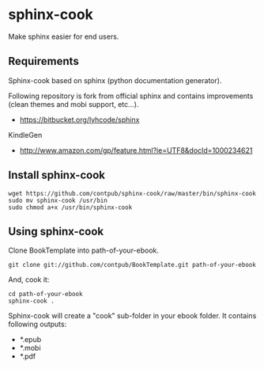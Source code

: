 sphinx-cook
===========

Make sphinx easier for end users.

Requirements
------------

Sphinx-cook based on sphinx (python documentation generator).

Following repository is fork from official sphinx and contains improvements (clean themes and mobi support, etc...).

* https://bitbucket.org/lyhcode/sphinx

KindleGen

* http://www.amazon.com/gp/feature.html?ie=UTF8&docId=1000234621

Install sphinx-cook
-------------------

	wget https://github.com/contpub/sphinx-cook/raw/master/bin/sphinx-cook
	sudo mv sphinx-cook /usr/bin
	sudo chmod a+x /usr/bin/sphinx-cook

Using sphinx-cook
-----------------

Clone BookTemplate into path-of-your-ebook.

    git clone git://github.com/contpub/BookTemplate.git path-of-your-ebook

And, cook it:

	cd path-of-your-ebook
	sphinx-cook .

Sphinx-cook will create a "cook" sub-folder in your ebook folder.
It contains following outputs:

* *.epub
* *.mobi
* *.pdf

